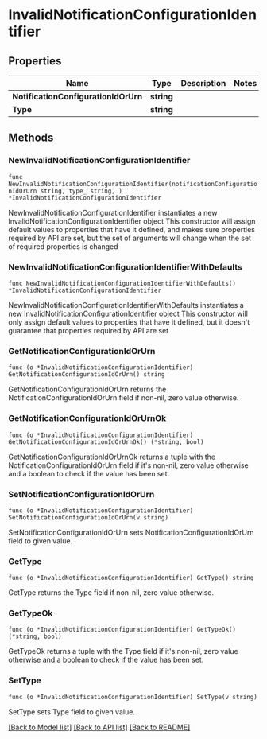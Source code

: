 # InvalidNotificationConfigurationIdentifier

## Properties

Name | Type | Description | Notes
------------ | ------------- | ------------- | -------------
**NotificationConfigurationIdOrUrn** | **string** |  | 
**Type** | **string** |  | 

## Methods

### NewInvalidNotificationConfigurationIdentifier

`func NewInvalidNotificationConfigurationIdentifier(notificationConfigurationIdOrUrn string, type_ string, ) *InvalidNotificationConfigurationIdentifier`

NewInvalidNotificationConfigurationIdentifier instantiates a new InvalidNotificationConfigurationIdentifier object
This constructor will assign default values to properties that have it defined,
and makes sure properties required by API are set, but the set of arguments
will change when the set of required properties is changed

### NewInvalidNotificationConfigurationIdentifierWithDefaults

`func NewInvalidNotificationConfigurationIdentifierWithDefaults() *InvalidNotificationConfigurationIdentifier`

NewInvalidNotificationConfigurationIdentifierWithDefaults instantiates a new InvalidNotificationConfigurationIdentifier object
This constructor will only assign default values to properties that have it defined,
but it doesn't guarantee that properties required by API are set

### GetNotificationConfigurationIdOrUrn

`func (o *InvalidNotificationConfigurationIdentifier) GetNotificationConfigurationIdOrUrn() string`

GetNotificationConfigurationIdOrUrn returns the NotificationConfigurationIdOrUrn field if non-nil, zero value otherwise.

### GetNotificationConfigurationIdOrUrnOk

`func (o *InvalidNotificationConfigurationIdentifier) GetNotificationConfigurationIdOrUrnOk() (*string, bool)`

GetNotificationConfigurationIdOrUrnOk returns a tuple with the NotificationConfigurationIdOrUrn field if it's non-nil, zero value otherwise
and a boolean to check if the value has been set.

### SetNotificationConfigurationIdOrUrn

`func (o *InvalidNotificationConfigurationIdentifier) SetNotificationConfigurationIdOrUrn(v string)`

SetNotificationConfigurationIdOrUrn sets NotificationConfigurationIdOrUrn field to given value.


### GetType

`func (o *InvalidNotificationConfigurationIdentifier) GetType() string`

GetType returns the Type field if non-nil, zero value otherwise.

### GetTypeOk

`func (o *InvalidNotificationConfigurationIdentifier) GetTypeOk() (*string, bool)`

GetTypeOk returns a tuple with the Type field if it's non-nil, zero value otherwise
and a boolean to check if the value has been set.

### SetType

`func (o *InvalidNotificationConfigurationIdentifier) SetType(v string)`

SetType sets Type field to given value.



[[Back to Model list]](../README.md#documentation-for-models) [[Back to API list]](../README.md#documentation-for-api-endpoints) [[Back to README]](../README.md)


